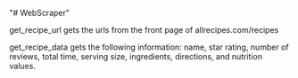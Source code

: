 "# WebScraper" 

get_recipe_url gets the urls from the front page of allrecipes.com/recipes

get_recipe_data gets the following information: name, star rating, number of reviews, total time, serving size, ingredients, directions, and nutrition values.
